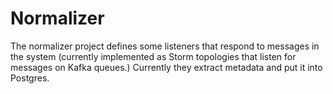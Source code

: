 # Normalizer

The normalizer project defines some listeners that respond to messages in the system (currently implemented as Storm topologies that listen for messages on Kafka queues.)
Currently they extract metadata and put it into Postgres.
